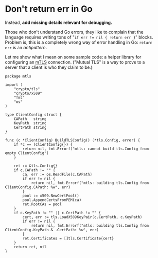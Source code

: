 # Don't return err in Go

Instead, **add missing details relevant for debugging.**

Those who don't understand Go errors,
they like to complain that the language requires writing
tons of "`if err != nil { return err }`" blocks.
Problem is, this is a completely wrong way of error handling in Go:
`return err` is an *antipattern*.

Let me show what I mean on some sample code:
a helper library for configuring an [mTLS](https://en.wikipedia.org/wiki/mTLS#mTLS) connection.
("Mutual TLS" is a way to prove to a server that a client is who they claim to be.)

```golang
package mtls

import (
	"crypto/tls"
	"crypto/x509"
	"fmt"
	"os"
)

type ClientConfig struct {
	CAPath   string
	KeyPath  string
	CertPath string
}

func (c *ClientConfig) BuildTLSConfig() (*tls.Config, error) {
	if *c == (ClientConfig{}) {
		return nil, fmt.Errorf("mtls: cannot build tls.Config from empty ClientConfig")
	}

	ret := &tls.Config{}
	if c.CAPath != "" {
		ca, err := os.ReadFile(c.CAPath)
		if err != nil {
			return nil, fmt.Errorf("mtls: building tls.Config from ClientConfig.CAPath: %w", err)
		}
		pool := x509.NewCertPool()
		pool.AppendCertsFromPEM(ca)
		ret.RootCAs = pool
	}
	if c.KeyPath != "" || c.CertPath != "" {
		cert, err := tls.LoadX509KeyPair(c.CertPath, c.KeyPath)
		if err != nil {
			return nil, fmt.Errorf("mtls: building tls.Config from ClientConfig.KeyPath & .CertPath: %w", err)
		}
		ret.Certificates = []tls.Certificate{cert}
	}
	return ret, nil
}
```
